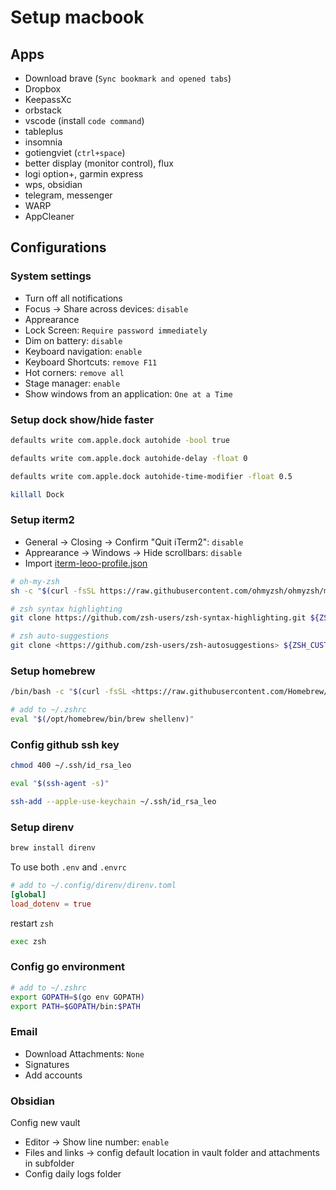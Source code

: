 # Setup macbook

## Apps

- Download brave (`Sync bookmark and opened tabs`)
- Dropbox
- KeepassXc
- orbstack
- vscode (install `code command`)
- tableplus
- insomnia
- gotiengviet (`ctrl+space`)
- better display (monitor control), flux
- logi option+, garmin express
- wps, obsidian
- telegram, messenger
- WARP
- AppCleaner

## Configurations

### System settings

- Turn off all notifications
- Focus &rarr; Share across devices: `disable`
- Apprearance
- Lock Screen: `Require password immediately`
- Dim on battery: `disable`
- Keyboard navigation: `enable`
- Keyboard Shortcuts: `remove F11`
- Hot corners: `remove all`
- Stage manager: `enable`
- Show windows from an application: `One at a Time`

### Setup dock show/hide faster

```bash
defaults write com.apple.dock autohide -bool true
```

```bash
defaults write com.apple.dock autohide-delay -float 0
```

```bash
defaults write com.apple.dock autohide-time-modifier -float 0.5
```

```bash
killall Dock
```

### Setup iterm2

- General &rarr; Closing &rarr; Confirm "Quit iTerm2": `disable`
- Apprearance &rarr; Windows &rarr; Hide scrollbars: `disable`
- Import [iterm-leoo-profile.json](./iterm-leoo-profile.json)

```bash
# oh-my-zsh
sh -c "$(curl -fsSL https://raw.githubusercontent.com/ohmyzsh/ohmyzsh/master/tools/install.sh)"
```

```bash
# zsh syntax highlighting
git clone https://github.com/zsh-users/zsh-syntax-highlighting.git ${ZSH_CUSTOM:-~/.oh-my-zsh/custom}/plugins/zsh-syntax-highlighting
```

```bash
# zsh auto-suggestions
git clone <https://github.com/zsh-users/zsh-autosuggestions> ${ZSH_CUSTOM:-~/.oh-my-zsh/custom}/plugins/zsh-autosuggestions
```

### Setup homebrew

```bash
/bin/bash -c "$(curl -fsSL <https://raw.githubusercontent.com/Homebrew/install/HEAD/install.sh>)"
```

```bash
# add to ~/.zshrc
eval "$(/opt/homebrew/bin/brew shellenv)"
```

### Config github ssh key

```bash
chmod 400 ~/.ssh/id_rsa_leo
```

```bash
eval "$(ssh-agent -s)"
```

```bash
ssh-add --apple-use-keychain ~/.ssh/id_rsa_leo
```

### Setup direnv

```bash
brew install direnv
```

To use both `.env` and `.envrc`

```toml
# add to ~/.config/direnv/direnv.toml
[global]
load_dotenv = true
```

restart `zsh`

```bash
exec zsh
```

### Config go environment

```bash
# add to ~/.zshrc
export GOPATH=$(go env GOPATH)
export PATH=$GOPATH/bin:$PATH
```

### Email

- Download Attachments: `None`
- Signatures
- Add accounts

### Obsidian

Config new vault

- Editor &rarr; Show line number: `enable`
- Files and links &rarr; config default location in vault folder and attachments in subfolder
- Config daily logs folder
